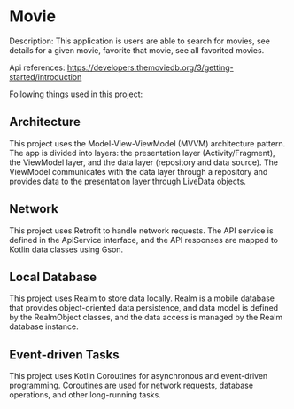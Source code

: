 # Movie
Description:
This application is users are able to search for movies, see details for a given movie, favorite that movie, see all favorited movies. 

Api references:
https://developers.themoviedb.org/3/getting-started/introduction

Following things used in this project:

## Architecture

This project uses the Model-View-ViewModel (MVVM) architecture pattern. The app is divided into layers: the presentation layer (Activity/Fragment), the ViewModel layer, and the data layer (repository and data source). The ViewModel communicates with the data layer through a repository and provides data to the presentation layer through LiveData objects.

## Network

This project uses Retrofit to handle network requests. The API service is defined in the ApiService interface, and the API responses are mapped to Kotlin data classes using Gson.

## Local Database

This project uses Realm to store data locally. Realm is a mobile database that provides object-oriented data persistence, and data model is defined by the RealmObject classes, and the data access is managed by the Realm database instance.

## Event-driven Tasks

This project uses Kotlin Coroutines for asynchronous and event-driven programming. Coroutines are used for network requests, database operations, and other long-running tasks.
